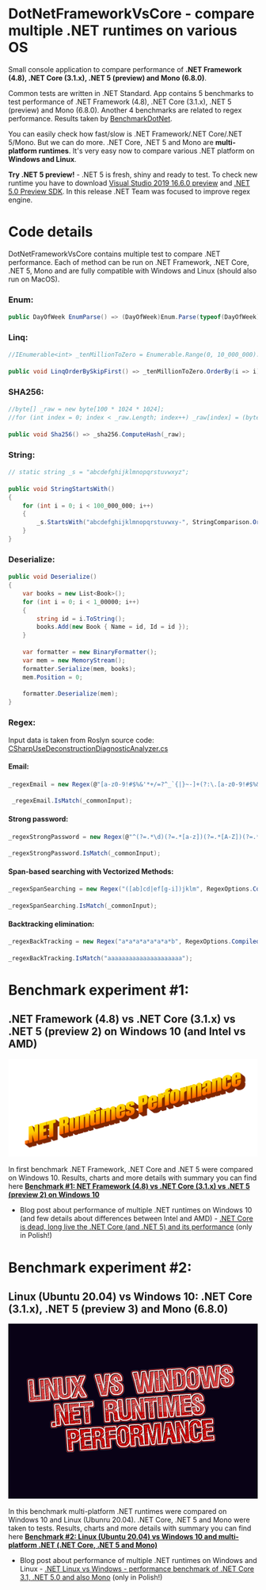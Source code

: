 # DotNetFrameworkVsCore - compare multiple .NET runtimes on various OS
Small console application to compare performance of **.NET Framework (4.8), .NET Core (3.1.x), .NET 5 (preview) and Mono (6.8.0)**.

Common tests are written in .NET Standard. App contains 5 benchmarks to test performance of .NET Framework (4.8), .NET Core (3.1.x), .NET 5 (preview) and Mono (6.8.0). Another 4 benchmarks are related to regex performance. Results taken by [BenchmarkDotNet](https://benchmarkdotnet.org/).

 You can easily  check how fast/slow is .NET Framework/.NET Core/.NET 5/Mono. But we can do more. .NET Core, .NET 5 and Mono are **multi-platform runtimes**. It's very easy now to compare various .NET platform on **Windows and Linux**.

**Try .NET 5 preview!** - .NET 5 is fresh, shiny and ready to test. To check new runtime you have to download [Visual Studio 2019 16.6.0 preview](https://visualstudio.microsoft.com/en/vs/preview/) and [.NET 5.0 Preview SDK](https://dotnet.microsoft.com/download/dotnet-core/5.0). In this release .NET Team was focused to improve regex engine.

# Code details

DotNetFrameworkVsCore contains multiple test to compare .NET performance. Each of method can be run on .NET Framework, .NET Core, .NET 5,  Mono and are fully compatible with Windows and Linux (should also run on MacOS).

### Enum:
```csharp
public DayOfWeek EnumParse() => (DayOfWeek)Enum.Parse(typeof(DayOfWeek), "Thursday");
```

### Linq:
```csharp
//IEnumerable<int> _tenMillionToZero = Enumerable.Range(0, 10_000_000).Reverse();

public void LinqOrderBySkipFirst() => _tenMillionToZero.OrderBy(i => i).Skip(4).First();
```

### SHA256:
```csharp
//byte[] _raw = new byte[100 * 1024 * 1024];
//for (int index = 0; index < _raw.Length; index++) _raw[index] = (byte)index;

public void Sha256() => _sha256.ComputeHash(_raw);
```

### String:
```csharp
// static string _s = "abcdefghijklmnopqrstuvwxyz";

public void StringStartsWith()
{
    for (int i = 0; i < 100_000_000; i++)
    {
        _s.StartsWith("abcdefghijklmnopqrstuvwxy-", StringComparison.Ordinal);
    }
}
```

### Deserialize:
```csharp
public void Deserialize()
{
    var books = new List<Book>();
    for (int i = 0; i < 1_00000; i++)
    {
        string id = i.ToString();
        books.Add(new Book { Name = id, Id = id });
    }

    var formatter = new BinaryFormatter();
    var mem = new MemoryStream();
    formatter.Serialize(mem, books);
    mem.Position = 0;

    formatter.Deserialize(mem);
}
```

### Regex:

Input data is taken from Roslyn source code: [CSharpUseDeconstructionDiagnosticAnalyzer.cs](https://github.com/dotnet/roslyn/blob/master/src/Analyzers/CSharp/Analyzers/UseDeconstruction/CSharpUseDeconstructionDiagnosticAnalyzer.cs)

#### Email:

```csharp
_regexEmail = new Regex(@"[a-z0-9!#$%&'*+/=?^_`{|}~-]+(?:\.[a-z0-9!#$%&'*+/=?^_`{|}~-]+)*@(?:[a-z0-9](?:[a-z0-9-]*[a-z0-9])?\.)+[a-z0-9](?:[a-z0-9-]*[a-z0-9])?", RegexOptions.Compiled);

 _regexEmail.IsMatch(_commonInput);
```

#### Strong password:

```csharp
_regexStrongPassword = new Regex(@"^(?=.*\d)(?=.*[a-z])(?=.*[A-Z])(?=.*[a-zA-Z]).{8,}$", RegexOptions.Compiled);

_regexStrongPassword.IsMatch(_commonInput);
```

#### Span-based searching with Vectorized Methods:

```csharp
_regexSpanSearching = new Regex("([ab]cd|ef[g-i])jklm", RegexOptions.Compiled);

_regexSpanSearching.IsMatch(_commonInput);
```

#### Backtracking elimination:

```csharp
_regexBackTracking = new Regex("a*a*a*a*a*a*a*b", RegexOptions.Compiled);;

_regexBackTracking.IsMatch("aaaaaaaaaaaaaaaaaaaaa");
```


# Benchmark experiment  #1: 
## .NET Framework (4.8) vs .NET Core (3.1.x) vs .NET 5 (preview 2) on Windows 10 (and Intel vs AMD)

![Chart](img/ben1.png)

In first benchmark .NET Framework, .NET Core and .NET 5 were compared on Windows 10. Results, charts and more details with summary you can find here **[Benchmark #1: NET Framework (4.8) vs .NET Core (3.1.x) vs .NET 5 (preview 2) on Windows 10](doc/Benchmark_Windows_ClassicCoreNet5.md)**

* Blog post about performance of multiple .NET runtimes on Windows 10 (and few details about differences between Intel and AMD) - [.NET Core is dead, long live the .NET Core (and .NET 5) and its performance](https://www.dobreprogramy.pl/djfoxer/Umarl-NET-Framework-niech-zyje-NET-Core-oraz-NET-i-jego-wydajnosc,105443.html) (only in Polish!)

# Benchmark experiment  #2: 
## Linux (Ubuntu 20.04) vs Windows 10: .NET Core (3.1.x), .NET 5 (preview 3) and Mono (6.8.0)

![Chart](img/ben2.png)

In this benchmark multi-platform .NET runtimes were compared on Windows 10 and Linux (Ubunru 20.04). .NET Core, .NET 5 and Mono were taken to tests. Results, charts and more details with summary you can find here **[Benchmark #2: Linux (Ubuntu 20.04) vs Windows 10 and multi-platform .NET (.NET Core, .NET 5 and Mono)](doc/Benchmark_WindowsLinux_CoreNet5Mono.md)**

* Blog post about performance of multiple .NET runtimes on Windows and Linux - [.NET Linux vs Windows - performance benchmark  of .NET Core 3.1, .NET 5.0 and also Mono](https://www.dobreprogramy.pl/djfoxer/NET-Linux-vs-Windows-test-wydajnosci-NET-Core-NET-a-takze-Mono,107926.html) (only in Polish!)







